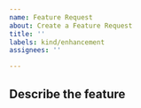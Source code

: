 ```yaml
---
name: Feature Request
about: Create a Feature Request
title: ''
labels: kind/enhancement
assignees: ''

---
```


## Describe the feature


